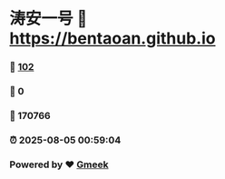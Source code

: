 # 涛安一号 :link: https://bentaoan.github.io 
### :page_facing_up: [102](https://bentaoan.github.io/tag.html) 
### :speech_balloon: 0 
### :hibiscus: 170766 
### :alarm_clock: 2025-08-05 00:59:04 
### Powered by :heart: [Gmeek](https://github.com/Meekdai/Gmeek)
